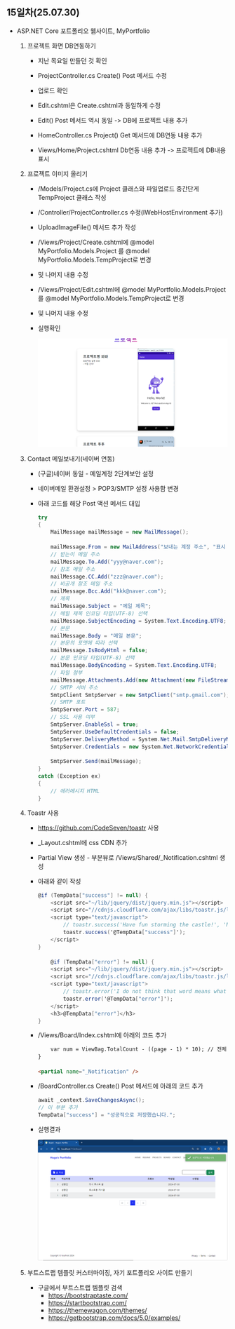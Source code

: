 ## 15일차(25.07.30)
- ASP.NET Core 포트폴리오 웹사이트, MyPortfolio
    1. 프로젝트 화면 DB연동하기
        - 지난 목요일 만들던 것 확인
        - ProjectController.cs Create() Post 메서드 수정
        - 업로드 확인
        - Edit.cshtml은 Create.cshtml과 동일하게 수정
        - Edit() Post 메서드 역시 동일 -> DB에 프로젝트 내용 추가

        - HomeController.cs Project() Get 메서드에 DB연동 내용 추가
        - Views/Home/Project.cshtml Db연동 내용 추가 -> 프로젝트에 DB내용 표시

    2. 프로젝트 이미지 올리기
        - /Models/Project.cs에 Project 클래스와 파일업로드 중간단게 TempProject 클래스 작성
        - /Controller/ProjectController.cs 수정(IWebHostEnvironment 추가)
        - UploadImageFile() 메서드 추가 작성
        - /Views/Project/Create.cshtml에 @model MyPortfolio.Models.Project 를 @model MyPortfolio.Models.TempProject로 변경
        - 및 나머지 내용 수정
        - /Views/Project/Edit.cshtml에 @model MyPortfolio.Models.Project 를 @model MyPortfolio.Models.TempProject로 변경
        - 및 나머지 내용 수정

        - 실행확인

            <img src="https://raw.githubusercontent.com/HyungJuu/basic-aspnet-2024/main/images/an010.png" width="700">

    2. Contact 메일보내기(네이버 연동)
        - (구글)네이버 동일 - 메일계정 2단계보안 설정
        - 네이버메일 환경설정 > POP3/SMTP 설정 사용함 변경
        - 아래 코드를 해당 Post 액션 메서드 대입

            ```cs
            try
            {
                MailMessage mailMessage = new MailMessage();

                mailMessage.From = new MailAddress("보내는 계정 주소", "표시 이름", System.Text.Encoding.UTF8);
                // 받는이 메일 주소
                mailMessage.To.Add("yyy@naver.com");
                // 참조 메일 주소
                mailMessage.CC.Add("zzz@naver.com");
                // 비공개 참조 메일 주소
                mailMessage.Bcc.Add("kkk@naver.com");
                // 제목
                mailMessage.Subject = "메일 제목";
                // 메일 제목 인코딩 타입(UTF-8) 선택
                mailMessage.SubjectEncoding = System.Text.Encoding.UTF8;
                // 본문
                mailMessage.Body = "메일 본문";
                // 본문의 포맷에 따라 선택
                mailMessage.IsBodyHtml = false;
                // 본문 인코딩 타입(UTF-8) 선택
                mailMessage.BodyEncoding = System.Text.Encoding.UTF8;
                // 파일 첨부
                mailMessage.Attachments.Add(new Attachment(new FileStream(@"D:\test.zip", FileMode.Open, FileAccess.Read), "test.zip"));
                // SMTP 서버 주소
                SmtpClient SmtpServer = new SmtpClient("smtp.gmail.com");
                // SMTP 포트
                SmtpServer.Port = 587;
                // SSL 사용 여부
                SmtpServer.EnableSsl = true;
                SmtpServer.UseDefaultCredentials = false;
                SmtpServer.DeliveryMethod = System.Net.Mail.SmtpDeliveryMethod.Network;
                SmtpServer.Credentials = new System.Net.NetworkCredential("아이디", "패스워드");

                SmtpServer.Send(mailMessage);
            }
            catch (Exception ex)
            {
                // 에러메시지 HTML
            }
            ```

    3. Toastr 사용
        - https://github.com/CodeSeven/toastr 사용
        - _Layout.cshtml에 css CDN 추가
        - Partial View 생성 - 부분뷰로 /Views/Shared/_Notification.cshtml 생성
        - 아래와 같이 작성

            ```cs
            @if (TempData["success"] != null) {
                <script src="~/lib/jquery/dist/jquery.min.js"></script>
                <script src="//cdnjs.cloudflare.com/ajax/libs/toastr.js/latest/toastr.min.js"></script>
                <script type="text/javascript">
                    // toastr.success('Have fun storming the castle!', 'Miracle Max Says')
                    toastr.success('@TempData["success"]');
                </script>
            }

                @if (TempData["error"] != null) {
                <script src="~/lib/jquery/dist/jquery.min.js"></script>
                <script src="//cdnjs.cloudflare.com/ajax/libs/toastr.js/latest/toastr.min.js"></script>
                <script type="text/javascript">
                    // toastr.error('I do not think that word means what you think it means.', 'Inconceivable!')
                    toastr.error('@TempData["error"]');
                </script>
                <h3>@TempData["error"]</h3>
            }
            ```

        - /Views/Board/Index.cshtml에 아래의 코드 추가

            ```html
                var num = ViewBag.TotalCount - ((page - 1) * 10); // 전체 게시글 수를 (현재페이지-1)값과 페이지당 게시글수 곱을 빼기
            }

            <partial name="_Notification" />
            ```

        - /BoardController.cs Create() Post 메서드에 아래의 코드 추가
        
            ```cs
            await _context.SaveChangesAsync();
            // 이 부분 추가
            TempData["success"] = "성공적으로 저장했습니다.";
            ```

        - 실행결과

            <img src="https://raw.githubusercontent.com/HyungJuu/basic-aspnet-2024/main/images/an011.png" width="700">

    3. 부트스트랩 템플릿 커스터마이징, 자기 포트폴리오 사이트 만들기
        - 구글에서 부트스트랩 템플릿 검색
            - https://bootstraptaste.com/
            - https://startbootstrap.com/
            - https://themewagon.com/themes/
            - https://getbootstrap.com/docs/5.0/examples/









